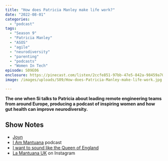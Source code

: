 ```yaml
---
title: "How does Patricia Manley make life work?"
date: "2022-08-01"
categories: 
  - "podcast"
tags: 
  - "Season 9"
  - "Patricia Manley"
  - "ASOS"
  - "agile"
  - "neurodiversity"
  - "parenting"
  - "podcasts"
  - "Women In Tech"
episode: S09E06
enclosure: https://pinecast.com/listen/2ccfe851-97bb-47e5-842a-98459a700798.mp3
image: /images/uploads/S09/How-does-Patricia-Manley-make-life-work.jpg

---
```


**The one when Si talks to Patricia about leading remote engineering teams from around Europe, producing a podcast of inspiring women and how gut health can improve neurodiversity.**

## Show Notes

- [Joyn](http://joyn.de)
- [I Am Mantuana](https://iammantuana.buzzsprout.com) podcast
- [I want to sound like the Queen of England](https://iammantuana.buzzsprout.com/1597894/7609309-episode-4-i-want-to-sound-like-the-queen-of-england)
- [La Mantuana UK](https://www.instagram.com/lamantuanauk/) on Instagram
